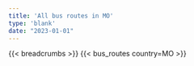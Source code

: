 ```yaml
---
title: 'All bus routes in MO'
type: 'blank'
date: "2023-01-01"
---
```


{{< breadcrumbs >}}
{{< bus_routes country=MO >}}
